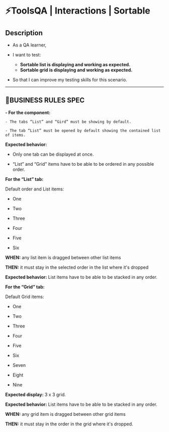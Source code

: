 # **⚡️ToolsQA | Interactions | Sortable**

## **Description**

- As a QA learner,

- I want to test:

    - **Sortable list is displaying and working as expected.**
    - **Sortable grid is displaying and working as expected.**

- So that I can improve my testing skills for this scenario.

*****
## **🚩BUSINESS RULES SPEC**

**- For the component:**

    - The tabs “List” and “Gird” must be showing by default. 

    - The tab “List” must be opened by default showing the contained list of items.

**Expected behavior:**

- Only one tab can be displayed at once. 

- “List” and “Grid” items have to be able to be ordered in any possible order.


**For the “List” tab:**

Default order and List items:

- One

- Two

- Three

- Four

- Five

- Six

**WHEN:** any list item is dragged between other list items

**THEN:** it must stay in the selected order in the list where it's dropped

**Expected behavior:** List items have to be able to be stacked in any order.

**For the “Grid” tab:**

Default Grid items:

- One

- Two

- Three

- Four

- Five

- Six

- Seven

- Eight

- Nine

**Expected display:** 3 x 3 grid.

**Expected behavior:** List items have to be able to be stacked in any order.

**WHEN:** any grid item is dragged between other grid items

**THEN:** it must stay in the order in the grid where it's dropped.